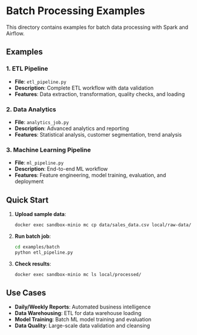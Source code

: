 # Batch Processing Examples

This directory contains examples for batch data processing with Spark and Airflow.

## Examples

### 1. ETL Pipeline
- **File**: `etl_pipeline.py`
- **Description**: Complete ETL workflow with data validation
- **Features**: Data extraction, transformation, quality checks, and loading

### 2. Data Analytics
- **File**: `analytics_job.py`
- **Description**: Advanced analytics and reporting
- **Features**: Statistical analysis, customer segmentation, trend analysis

### 3. Machine Learning Pipeline
- **File**: `ml_pipeline.py`
- **Description**: End-to-end ML workflow
- **Features**: Feature engineering, model training, evaluation, and deployment

## Quick Start

1. **Upload sample data**:
   ```bash
   docker exec sandbox-minio mc cp data/sales_data.csv local/raw-data/
   ```

2. **Run batch job**:
   ```bash
   cd examples/batch
   python etl_pipeline.py
   ```

3. **Check results**:
   ```bash
   docker exec sandbox-minio mc ls local/processed/
   ```

## Use Cases

- **Daily/Weekly Reports**: Automated business intelligence
- **Data Warehousing**: ETL for data warehouse loading
- **Model Training**: Batch ML model training and evaluation
- **Data Quality**: Large-scale data validation and cleansing